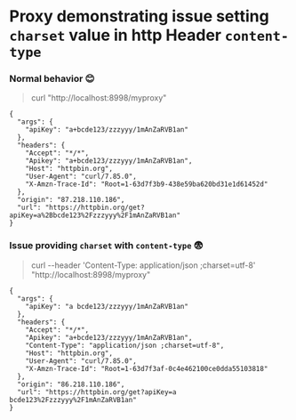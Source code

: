 # Proxy demonstrating issue setting `charset` value in http Header `content-type` 

### Normal behavior :blush:

> curl "http://localhost:8998/myproxy"

```
{
  "args": {
    "apiKey": "a+bcde123/zzzyyy/1mAnZaRVB1an"
  }, 
  "headers": {
    "Accept": "*/*", 
    "Apikey": "a+bcde123/zzzyyy/1mAnZaRVB1an", 
    "Host": "httpbin.org", 
    "User-Agent": "curl/7.85.0", 
    "X-Amzn-Trace-Id": "Root=1-63d7f3b9-438e59ba620bd31e1d61452d"
  }, 
  "origin": "87.218.110.186", 
  "url": "https://httpbin.org/get?apiKey=a%2Bbcde123%2Fzzzyyy%2F1mAnZaRVB1an"
}
```

### Issue providing `charset` with `content-type` :fearful:

> curl --header 'Content-Type: application/json ;charset=utf-8' "http://localhost:8998/myproxy"

```
{
  "args": {
    "apiKey": "a bcde123/zzzyyy/1mAnZaRVB1an"
  }, 
  "headers": {
    "Accept": "*/*", 
    "Apikey": "a+bcde123/zzzyyy/1mAnZaRVB1an", 
    "Content-Type": "application/json ;charset=utf-8", 
    "Host": "httpbin.org", 
    "User-Agent": "curl/7.85.0", 
    "X-Amzn-Trace-Id": "Root=1-63d7f3af-0c4e462100ce0dda55103818"
  }, 
  "origin": "86.218.110.186", 
  "url": "https://httpbin.org/get?apiKey=a bcde123%2Fzzzyyy%2F1mAnZaRVB1an"
}
```
